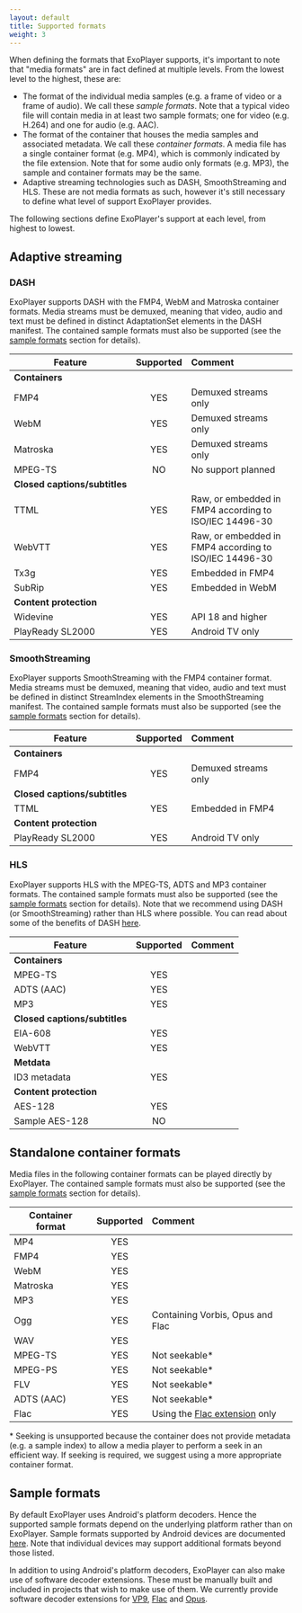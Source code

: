 ```yaml
---
layout: default
title: Supported formats
weight: 3
---
```


When defining the formats that ExoPlayer supports, it's important to note that "media formats" are
in fact defined at multiple levels. From the lowest level to the highest, these are:

* The format of the individual media samples (e.g. a frame of video or a frame of audio). We call
these *sample formats*. Note that a typical video file will contain media in at least two sample
formats; one for video (e.g. H.264) and one for audio (e.g. AAC).
* The format of the container that houses the media samples and associated metadata. We call these
*container formats*. A media file has a single container format (e.g. MP4), which is commonly
indicated by the file extension. Note that for some audio only formats (e.g. MP3), the sample and
container formats may be the same.
* Adaptive streaming technologies such as DASH, SmoothStreaming and HLS. These are not media formats
as such, however it's still necessary to define what level of support ExoPlayer provides.

The following sections define ExoPlayer's support at each level, from highest to lowest.

## Adaptive streaming ##

### DASH ###

ExoPlayer supports DASH with the FMP4, WebM and Matroska container formats. Media streams must be
demuxed, meaning that video, audio and text must be defined in distinct AdaptationSet elements in
the DASH manifest. The contained sample formats must also be supported (see the
[sample formats](#sample-formats) section for details).

| Feature | Supported    | Comment              |
|---------|:------------:|:---------------------|
| **Containers** |||
| FMP4                          | YES          | Demuxed streams only |
| WebM | YES | Demuxed streams only |
| Matroska | YES | Demuxed streams only |
| MPEG-TS | NO | No support planned |
| **Closed&nbsp;captions/subtitles** |||
| TTML | YES | Raw, or embedded in FMP4 according to ISO/IEC 14496-30 |
| WebVTT | YES | Raw, or embedded in FMP4 according to ISO/IEC 14496-30 |
| Tx3g | YES | Embedded in FMP4 |
| SubRip | YES | Embedded in WebM |
| **Content protection**                  |||
| Widevine | YES | API 18 and higher |
| PlayReady SL2000                        | YES          | Android TV only      |

### SmoothStreaming ###

ExoPlayer supports SmoothStreaming with the FMP4 container format. Media streams must be demuxed,
meaning that video, audio and text must be defined in distinct StreamIndex elements in the
SmoothStreaming manifest. The contained sample formats must also be supported (see the
[sample formats](#sample-formats) section for details).

| Feature | Supported    | Comment              |
|---------|:------------:|:---------------------|
| **Containers**                          |||
| FMP4                          | YES          | Demuxed streams only |
| **Closed&nbsp;captions/subtitles**           |||
| TTML | YES | Embedded in FMP4 |
| **Content protection**                    |||
| PlayReady SL2000                        | YES          | Android TV only      |

### HLS ###

ExoPlayer supports HLS with the MPEG-TS, ADTS and MP3 container formats. The contained sample
formats must also be supported (see the [sample formats](#sample-formats) section for details). Note
that we recommend using DASH (or SmoothStreaming) rather than HLS where possible. You can read about
some of the benefits of DASH
[here](https://medium.com/google-exoplayer/test-8b62d50362ef#.dlz6npay4).

| Feature | Supported    | Comment              |
|---------|:------------:|:---------------------|
| **Containers**                          |||
| MPEG-TS                                 | YES          ||
| ADTS (AAC) | YES ||
| MP3 | YES ||
| **Closed&nbsp;captions/subtitles**           |||
| EIA-608 | YES ||
| WebVTT                                  | YES          ||
| **Metdata** |||
| ID3 metadata                            | YES          ||
| **Content protection**                  |||
| AES-128                                 | YES          ||
| Sample AES-128 | NO ||

## Standalone container formats ##

Media files in the following container formats can be played directly by ExoPlayer. The contained
sample formats must also be supported (see the [sample formats](#sample-formats) section for
details).

| Container format | Supported    | Comment              |
|------------------|:------------:|:---------------------|
| MP4 | YES ||
| FMP4 | YES ||
| WebM| YES ||
| Matroska| YES ||
| MP3 | YES ||
| Ogg | YES | Containing Vorbis, Opus and Flac |
| WAV | YES ||
| MPEG-TS | YES | Not seekable* |
| MPEG-PS | YES | Not seekable* |
| FLV | YES | Not seekable* |
| ADTS (AAC) | YES | Not seekable* |
| Flac | YES | Using the [Flac extension][] only |

\* Seeking is unsupported because the container does not provide metadata (e.g. a sample index) to
allow a media player to perform a seek in an efficient way. If seeking is required, we suggest using
a more appropriate container format.

## Sample formats ##

By default ExoPlayer uses Android's platform decoders. Hence the supported sample formats depend on
the underlying platform rather than on ExoPlayer. Sample formats supported by Android devices are
documented [here](https://developer.android.com/guide/appendix/media-formats.html#core). Note that
individual devices may support additional formats beyond those listed.

In addition to using Android's platform decoders, ExoPlayer can also make use of software decoder
extensions. These must be manually built and included in projects that wish to make use of them. We
currently provide software decoder extensions for
[VP9](https://github.com/google/ExoPlayer/tree/master/extensions/vp9),
[Flac](https://github.com/google/ExoPlayer/tree/master/extensions/flac) and
[Opus](https://github.com/google/ExoPlayer/tree/master/extensions/opus).

[Flac extension]: https://github.com/google/ExoPlayer/tree/master/extensions/flac
